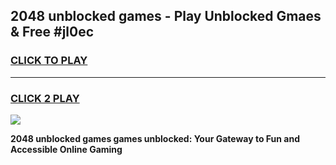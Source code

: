
## 2048 unblocked games - Play Unblocked Gmaes & Free #jl0ec
<h3>
<a href="https://premium.freeplayer.one?title=2048_unblocked_games&ref=03M">CLICK TO PLAY</a></h3>
<hr>

<h3>
<a href="https://premium.freeplayer.one?title=2048_unblocked_games&ref=03M">CLICK 2 PLAY</a>
  
</h3>

<a href="https://premium.freeplayer.one?title=2048_unblocked_games&ref=03M"><img src="https://clearcache.store/games.png"></a>


**2048 unblocked games games unblocked: Your Gateway to Fun and Accessible Online Gaming**
